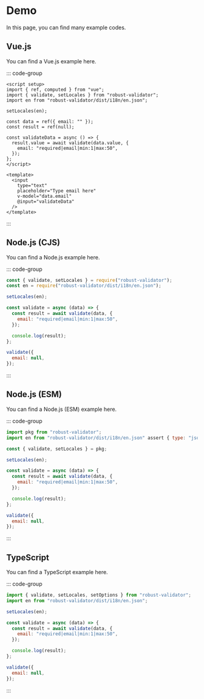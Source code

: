 # Demo

In this page, you can find many example codes.

## Vue.js

You can find a Vue.js example here.

::: code-group

```vue [App.vue]
<script setup>
import { ref, computed } from "vue";
import { validate, setLocales } from "robust-validator";
import en from "robust-validator/dist/i18n/en.json";

setLocales(en);

const data = ref({ email: "" });
const result = ref(null);

const validateData = async () => {
  result.value = await validate(data.value, {
    email: "required|email|min:1|max:50",
  });
};
</script>

<template>
  <input
    type="text"
    placeholder="Type email here"
    v-model="data.email"
    @input="validateData"
  />
</template>
```

:::

## Node.js (CJS)

You can find a Node.js example here.

::: code-group

```js [index.js]
const { validate, setLocales } = require("robust-validator");
const en = require("robust-validator/dist/i18n/en.json");

setLocales(en);

const validate = async (data) => {
  const result = await validate(data, {
    email: "required|email|min:1|max:50",
  });

  console.log(result);
};

validate({
  email: null,
});
```

:::

## Node.js (ESM)

You can find a Node.js (ESM) example here.

::: code-group

```js [index.ts]
import pkg from "robust-validator";
import en from "robust-validator/dist/i18n/en.json" assert { type: "json" };

const { validate, setLocales } = pkg;

setLocales(en);

const validate = async (data) => {
  const result = await validate(data, {
    email: "required|email|min:1|max:50",
  });

  console.log(result);
};

validate({
  email: null,
});
```

:::

## TypeScript

You can find a TypeScript example here.

::: code-group

```js [index.js]
import { validate, setLocales, setOptions } from "robust-validator";
import en from "robust-validator/dist/i18n/en.json";

setLocales(en);

const validate = async (data) => {
  const result = await validate(data, {
    email: "required|email|min:1|max:50",
  });

  console.log(result);
};

validate({
  email: null,
});
```

:::
